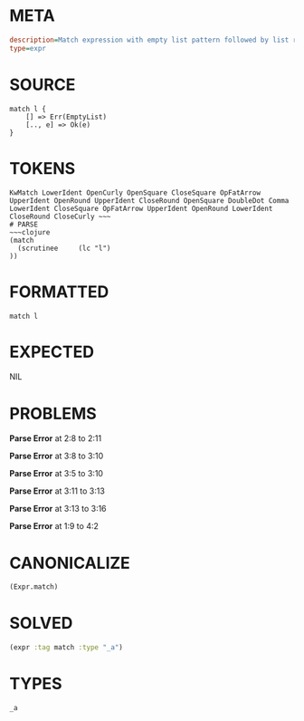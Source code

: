# META
~~~ini
description=Match expression with empty list pattern followed by list rest pattern (segfault regression test)
type=expr
~~~
# SOURCE
~~~roc
match l {
    [] => Err(EmptyList)
    [.., e] => Ok(e)
}
~~~
# TOKENS
~~~text
KwMatch LowerIdent OpenCurly OpenSquare CloseSquare OpFatArrow UpperIdent OpenRound UpperIdent CloseRound OpenSquare DoubleDot Comma LowerIdent CloseSquare OpFatArrow UpperIdent OpenRound LowerIdent CloseRound CloseCurly ~~~
# PARSE
~~~clojure
(match
  (scrutinee     (lc "l")
))
~~~
# FORMATTED
~~~roc
match l
~~~
# EXPECTED
NIL
# PROBLEMS
**Parse Error**
at 2:8 to 2:11

**Parse Error**
at 3:8 to 3:10

**Parse Error**
at 3:5 to 3:10

**Parse Error**
at 3:11 to 3:13

**Parse Error**
at 3:13 to 3:16

**Parse Error**
at 1:9 to 4:2

# CANONICALIZE
~~~clojure
(Expr.match)
~~~
# SOLVED
~~~clojure
(expr :tag match :type "_a")
~~~
# TYPES
~~~roc
_a
~~~
